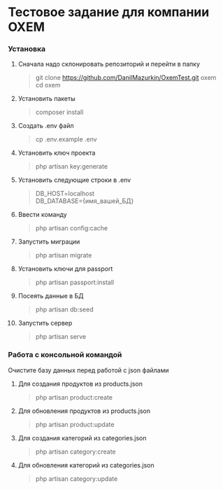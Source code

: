 #  Тестовое задание для компании OXEM

### Установка

1. Cначала надо склонировать репозиторий и перейти в папку
	> git clone https://github.com/DanilMazurkin/OxemTest.git oxem  
	> cd oxem
2. Установить пакеты
	> composer install
3. Cоздать .env файл
	> cp .env.example .env
4. Установить ключ проекта
	> php artisan key:generate
5. Установить следующие строки в .env
	> DB_HOST=localhost  
	> DB_DATABASE={имя_вашей_БД}
6. Ввести команду
	> php artisan config:cache
7. Запустить миграции
	> php artisan migrate
8. Установить ключи для passport
	> php artisan passport:install
9. Посеять данные в БД
	> php artisan db:seed
10. Запустить сервер
	> php artisan serve

### Работа с консольной командой

Очистите базу данных перед работой с json файлами

1. Для создания продуктов из products.json
    > php artisan product:create  
2. Для обновления продуктов из products.json
    > php artisan product:update
3. Для создания категорий из categories.json  
    > php artisan category:create  
4. Для обновления категорий из categories.json  
    > php artisan category:update

